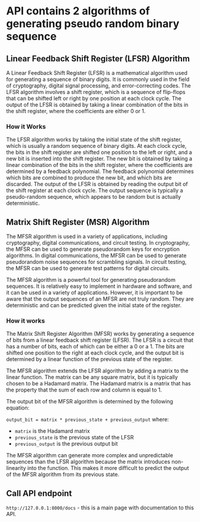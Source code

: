 # API contains 2 algorithms of generating pseudo random binary sequence

## Linear Feedback Shift Register (LFSR) Algorithm

A Linear Feedback Shift Register (LFSR) is a mathematical algorithm used for generating a sequence
of binary digits. It is commonly used in the field of cryptography, digital signal processing, and
error-correcting codes.
The LFSR algorithm involves a shift register, which is a sequence of flip-flops that can be shifted
left or right by one position at each clock cycle. The output of the LFSR is obtained by taking a
linear combination of the bits in the shift register, where the coefficients are either 0 or 1.

### How it Works

The LFSR algorithm works by taking the initial state of the shift register, which is usually a
random sequence of binary digits. At each clock cycle, the bits in the shift register are shifted
one position to the left or right, and a new bit is inserted into the shift register.
The new bit is obtained by taking a linear combination of the bits in the shift register, where the
coefficients are determined by a feedback polynomial. The feedback polynomial determines which bits
are combined to produce the new bit, and which bits are discarded.
The output of the LFSR is obtained by reading the output bit of the shift register at each clock
cycle. The output sequence is typically a pseudo-random sequence, which appears to be random but is
actually deterministic.

## Matrix Shift Register (MSR) Algorithm

The MFSR algorithm is used in a variety of applications, including cryptography, digital
communications, and circuit testing. In cryptography, the MFSR can be used to generate pseudorandom
keys for encryption algorithms.
In digital communications, the MFSR can be used to generate pseudorandom noise sequences for
scrambling signals. In circuit testing, the MFSR can be used to generate test patterns for digital
circuits.

The MFSR algorithm is a powerful tool for generating pseudorandom sequences. It is relatively easy
to implement in hardware and software, and it can be used in a variety of applications. However, it
is important to be aware that the output sequences of an MFSR are not truly random. They are
deterministic and can be predicted given the initial state of the register.

### How it works

The Matrix Shift Register Algorithm (MFSR) works by generating a sequence of bits from a linear
feedback shift register (LFSR). The LFSR is a circuit that has a number of bits, each of which can
be either a 0 or a 1. The bits are shifted one position to the right at each clock cycle, and the
output bit is determined by a linear function of the previous state of the register.

The MFSR algorithm extends the LFSR algorithm by adding a matrix to the linear function. The matrix
can be any square matrix, but it is typically chosen to be a Hadamard matrix. The Hadamard matrix is
a matrix that has the property that the sum of each row and column is equal to 1.

The output bit of the MFSR algorithm is determined by the following equation:

```output_bit = matrix * previous_state + previous_output```
where:

- ```matrix``` is the Hadamard matrix
- ```previous_state``` is the previous state of the LFSR
- ```previous_output``` is the previous output bit


The MFSR algorithm can generate more complex and unpredictable sequences than the LFSR algorithm
because the matrix introduces non-linearity into the function. This makes it more difficult to
predict the output of the MFSR algorithm from its previous state.

## Call API endpoint

``http://127.0.0.1:8000/docs`` - this is a main page with documentation to this API.